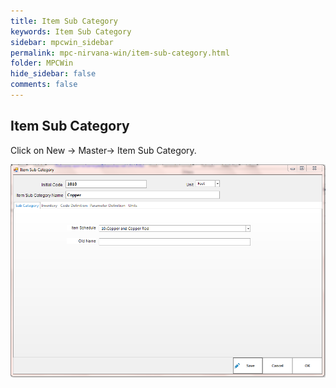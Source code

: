 ```yaml
---
title: Item Sub Category
keywords: Item Sub Category
sidebar: mpcwin_sidebar
permalink: mpc-nirvana-win/item-sub-category.html
folder: MPCWin
hide_sidebar: false
comments: false
---
```


## Item Sub Category

Click on New -> Master-> Item Sub Category.

![](/images/item_sub_category.png)
